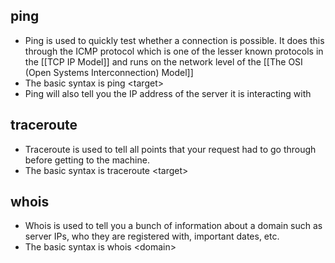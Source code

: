 ## ping
- Ping is used to quickly test whether a connection is possible. It does this through the ICMP protocol which is one of the lesser known protocols in the [[TCP IP Model]] and runs on the network level of the [[The OSI (Open Systems Interconnection) Model]]
- The basic syntax is ping \<target\>
- Ping will also tell you the IP address of the server it is interacting with

## traceroute
- Traceroute is used to tell all points that your request had to go through before getting to the machine.
- The basic syntax is traceroute \<target\>

## whois
- Whois is used to tell you a bunch of information about a domain such as server IPs, who they are registered with, important dates, etc.
- The basic syntax is whois \<domain\>
